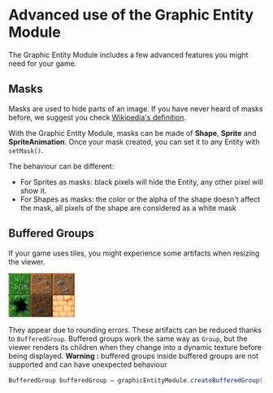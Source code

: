 # Advanced use of the Graphic Entity Module

The Graphic Entity Module includes a few advanced features you might need for your game.

## Masks

Masks are used to hide parts of an image. If you have never heard of masks before, we suggest you check [Wikipedia's definition](https://en.wikipedia.org/wiki/Layers_(digital_image_editing)#Layer_mask).

With the Graphic Entity Module, masks can be made of **Shape**, **Sprite** and **SpriteAnimation**. Once your mask created, you can set it to any Entity with `setMask()`.

The behaviour can be different:
- For Sprites as masks: black pixels will hide the Entity, any other pixel will show it.
- For Shapes as masks: the color or the alpha of the shape doesn't affect the mask, all pixels of the shape are considered as a white mask

## Buffered Groups <a name="buffered-groups"></a>

If your game uses tiles, you might experience some artifacts when resizing the viewer.

![Artifacts](resources/artifacts.png)

They appear due to rounding errors. These artifacts can be reduced thanks to `BufferedGroup`. Buffered groups work the same way as `Group`, but the viewer renders its children when they change into a dynamic texture before being displayed. 
**Warning :** buffered groups inside buffered groups are not supported and can have unexpected behaviour
```java
BufferedGroup bufferedGroup = graphicEntityModule.createBufferedGroup();
```

